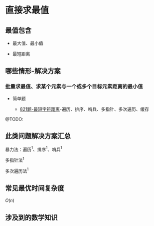 # 直接求最值

## 最值包含

+ 最大值、最小值

+ 最短距离

## 哪些情形-解决方案

### 批量求最值、求某个元素与一个或多个目标元素距离的最小值

+ 简单题

  + [821题-最短字符距离](./821-ShortestDistancetoaCharacter.md)-遍历、排序、哨兵、多指针、多次遍历、缓存

@TODO:

## 此类问题解决方案汇总

暴力法：遍历$^1$、排序$^1$、哨兵$^1$

多指针法$^1$

多次遍历法$^1$

## 常见最优时间复杂度

$O(n)$

## 涉及到的数学知识

